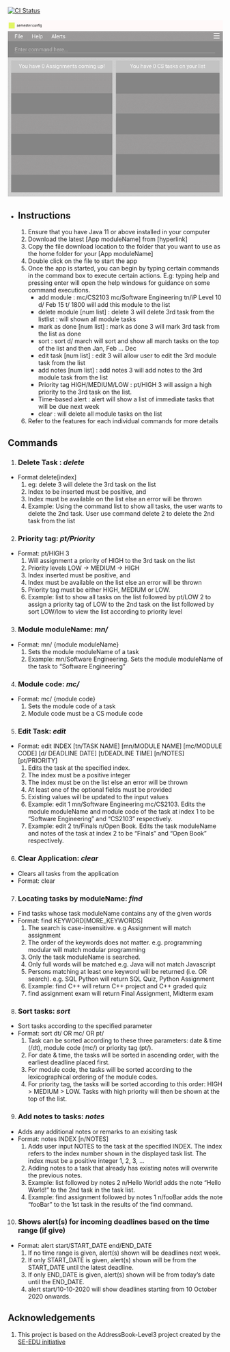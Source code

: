 [![CI Status](https://github.com/se-edu/addressbook-level3/workflows/Java%20CI/badge.svg)](https://github.com/AY2021S2-CS2103-T14-4/tp/actions)

![Ui](docs/images/Ui.png)

* ## **Instructions**
  1. Ensure that you have Java 11 or above installed in your computer
  2. Download the latest [App moduleName] from [hyperlink]
  3. Copy the file download location to the folder that you want to use as the home folder for your [App moduleName]
  4. Double click on the file to start the app
  5. Once the app is started, you can begin by typing certain commands in the command box to execute certain actions. E.g: typing help and pressing enter will open the help windows for guidance on some command executions.
      * add module : mc/CS2103 mc/Software Engineering tn/iP Level 10 d/ Feb 15 t/ 1800 will add this module to the list
      * delete module [num list] : delete 3 will delete 3rd task from the listlist : will shown all module tasks
      * mark as done [num list] : mark as done 3 will mark 3rd task from the list as done
      * sort : sort d/ march will sort and show all march tasks on the top of the list and then Jan, Feb … Dec
      * edit task [num list] : edit 3 will allow user to edit the 3rd module task from the list
      * add notes [num list] : add notes 3 will add notes to the 3rd module task from the list
      * Priority tag HIGH/MEDIUM/LOW : pt/HIGH 3 will assign a high priority to the 3rd task on the list.
      * Time-based alert : alert will show a list of immediate tasks that will be due next week
      * clear : will delete all module tasks on the list
  6. Refer to the features for each individual commands for more details

## **Commands**

1. ### Delete Task : *delete*
  * Format delete[index]
    1. eg: delete 3 will delete the 3rd task on the list
    2. Index to be inserted must be positive, and
    3. Index must be available on the list else an error will be thrown
    4. Example: Using the command list to show all tasks, the user wants to delete the 2nd task. User use command delete 2 to delete the 2nd task from the list



2. ### Priority tag: *pt/Priority*
  * Format: pt/HIGH 3
    1. Will assignment a priority of HIGH to the 3rd task on the list
    2. Priority levels LOW -> MEDIUM -> HIGH
    3. Index inserted must be positive, and
    4. Index must be available on the list else an error will be thrown
    5. Priority tag must be either HIGH, MEDIUM or LOW.
    6. Example: list to show all tasks on the list followed by pt/LOW 2 to assign a priority tag of LOW to the 2nd task on the list followed by sort LOW/low to view the list according to priority level



3. ### Module moduleName: *mn/*
  * Format: mn/ {module moduleName}
    1. Sets the module moduleName of a task
    2. Example: mn/Software Engineering. Sets the module moduleName of the task to “Software Engineering”



4. ### Module code: *mc/*
  * Format: mc/ {module code}
    1. Sets the module code of a task
    2. Module code must be a CS module code



5. ### Edit Task: *edit*
  * Format: edit INDEX [tn/TASK NAME] [mn/MODULE NAME] [mc/MODULE CODE] [d/ DEADLINE DATE] [t/DEADLINE TIME] [n/NOTES] [pt/PRIORITY]
    1. Edits the task at the specified index.
    2. The index must be a positive integer
    3. The index must be on the list else an error will be thrown
    4. At least one of the optional fields must be provided
    5. Existing values will be updated to the input values
    6. Example: edit 1 mn/Software Engineering mc/CS2103. Edits the module moduleName and module code of the task at index 1 to be “Software Engineering” and “CS2103” respectively.
    7. Example: edit 2 tn/Finals n/Open Book. Edits the task moduleName and notes of the task at index 2 to be “Finals” and “Open Book” respectively.



6. ### Clear Application: *clear*
  * Clears all tasks from the application
  * Format: clear



7. ### Locating tasks by moduleName: *find*
  * Find tasks whose task moduleName contains any of the given words
  * Format: find KEYWORD[MORE_KEYWORDS]
    1. The search is case-insensitive. e.g Assignment will match assignment
    2. The order of the keywords does not matter. e.g. programming modular will match modular programming
    3. Only the task moduleName is searched.
    4. Only full words will be matched e.g. Java will not match Javascript
    5. Persons matching at least one keyword will be returned (i.e. OR search). e.g. SQL Python will return SQL Quiz, Python Assignment
    6. Example: find C++ will return C++ project and C++ graded quiz
    7. find assignment exam will return Final Assignment, Midterm exam



8. ### Sort tasks: *sort*
  * Sort tasks according to the specified parameter
  * Format: sort dt/ OR mc/ OR pt/
    1. Task can be sorted according to these three parameters: date & time (/dt), module code (mc/) or priority tag (pt/).
    2. For date & time, the tasks will be sorted in ascending order, with the earliest deadline placed first.
    3. For module code, the tasks will be sorted according to the lexicographical ordering of the module codes.
    4. For priority tag, the tasks will be sorted according to this order: HIGH > MEDIUM > LOW. Tasks with high priority will then be shown at the top of the list.



9. ### Add notes to tasks: *notes*
  * Adds any additional notes or remarks to an exisiting task
  * Format: notes INDEX [n/NOTES]
    1. Adds user input NOTES to the task at the specified INDEX. The index refers to the index number shown in the displayed task list. The index must be a positive integer 1, 2, 3, …
    2. Adding notes to a task that already has existing notes will overwrite the previous notes.
    3. Example: list followed by notes 2 n/Hello World! adds the note “Hello World!” to the 2nd task in the task list.
    4. Example: find assignment followed by notes 1 n/fooBar adds the note “fooBar” to the 1st task in the results of the find command.

10. ### Shows alert(s) for incoming deadlines based on the time range (if give)
  * Format: alert start/START_DATE end/END_DATE
    1. If no time range is given, alert(s) shown will be deadlines next week.
    2. If only START_DATE is given, alert(s) shown will be from the START_DATE until the latest deadline.
    3. If only END_DATE is given, alert(s) shown will be from today’s date until the END_DATE.
    4. alert start/10-10-2020 will show deadlines starting from 10 October 2020 onwards.


## Acknowledgements
1. This project is based on the AddressBook-Level3 project created by the [SE-EDU initiative](https://se-education.org)
